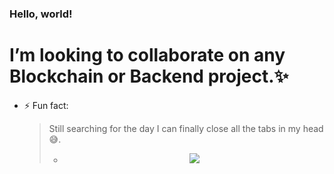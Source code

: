 ### Hello, world! 
<!--[//]: # - 🔭 I’m currently working on ...-->

# I’m looking to collaborate on any Blockchain or Backend project.✨


- ⚡ Fun fact: <blockquote> Still searching for the day I can finally close all the tabs in my head 😅.

 
  - <p align="center" height="500%"> <img src=https://github.com/LikemDzokoto/LikemDzokoto/blob/main/source.gif /> </p>
